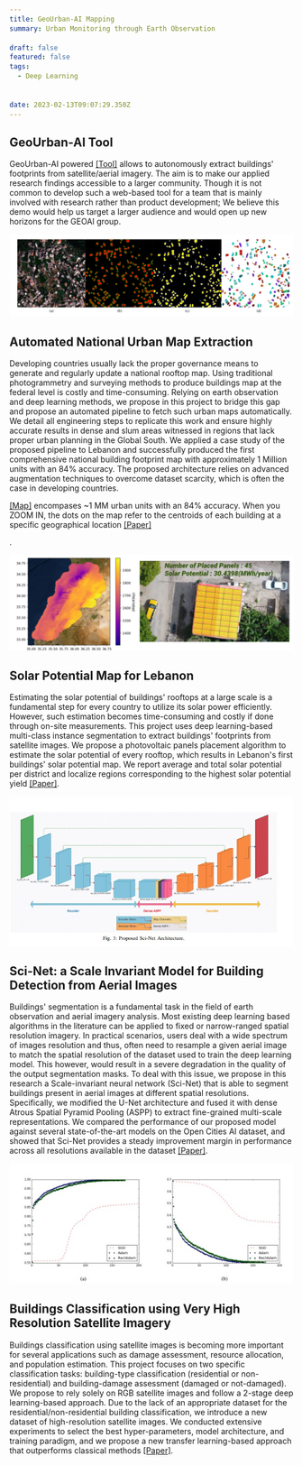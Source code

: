 ```yaml
---
title: GeoUrban-AI Mapping
summary: Urban Monitoring through Earth Observation

draft: false
featured: false
tags:
  - Deep Learning


date: 2023-02-13T09:07:29.350Z
---
```


<div class=article-style itemprop=articleBody>

<b><h2 id=geourban-ai-tool>GeoUrban-AI Tool</h2></b>
<p>GeoUrban-AI powered <a href="http://geoai.cnrs.edu.lb/urbanmodels/" target="_blank">[Tool]</a> allows to autonomously extract buildings' footprints from satellite/aerial imagery. The aim is to make our applied research findings accessible to a larger community. Though it is not common to develop such a web-based tool for a team that is mainly involved with research rather than product development; We believe this demo would help us target a larger audience and would open up new horizons for the GEOAI group.</p>

<img src="./lebanonmap.png">

<b><h2 id=lebanese-buildings-footprints-map>Automated National Urban Map Extraction</h2></b>
<p>Developing countries usually lack the proper governance means to generate and regularly update a national rooftop map. Using traditional photogrammetry and surveying methods to produce buildings map at the federal level is costly and time-consuming. Relying on earth observation and deep learning methods, we propose in this project to bridge this gap and propose an automated pipeline to fetch such urban maps automatically. We detail all engineering steps to replicate this work and ensure highly accurate results in dense and slum areas witnessed in regions that lack proper urban planning in the Global South. We applied a case study of the proposed pipeline to Lebanon and successfully produced the first comprehensive national building footprint map with approximately 1 Million units with an 84% accuracy. The proposed architecture relies on advanced augmentation techniques to overcome dataset scarcity, which is often the case in developing countries.

<a href="http://geoai.cnrs.edu.lb/urbanmap/" target="_blank">[Map]</a> encompases  ~1 MM urban units with an 84% accuracy. When you ZOOM IN, the dots on the map refer to the centroids of each building at a specific geographical location <a href="https://geogroup.ai/publication/2024igarss_nationalurbanmap/2024IGARSS_NationalUrbanMap.pdf">[Paper]</a></p>.

<img src="./solar.png">

<b><h2 id=solar-potential>Solar Potential Map for Lebanon</h2></b>
<p>Estimating the solar potential of buildings' rooftops at a large scale is a fundamental step for every country to utilize its solar power efficiently. However, such estimation becomes time-consuming and costly if done through on-site measurements. This project uses deep learning-based multi-class instance segmentation to extract buildings' footprints from satellite images. We propose a photovoltaic panels placement algorithm to estimate the solar potential of every rooftop, which results in Lebanon's first buildings' solar potential map. We report average and total solar potential per district and localize regions corresponding to the highest solar potential yield <a href="https://geogroup.ai/publication/2022SolarMapLebanon/">[Paper]</a>.</p>

<p><img src=./scinet.jpg title="Sci-Net architecture"></p>

<b><h2 id=sci-net>Sci-Net: a Scale Invariant Model for Building Detection from Aerial Images</h2><p></b>
Buildings' segmentation is a fundamental task in the field of earth observation and aerial imagery analysis. Most existing deep learning based algorithms in the literature can be applied to fixed or narrow-ranged spatial resolution imagery. In practical scenarios, users deal with a wide spectrum of images resolution and thus, often need to resample a given aerial image to match the spatial resolution of the dataset used to train the deep learning model. This however, would result in a severe degradation in the quality of the output segmentation masks. To deal with this issue, we propose in this research a Scale-invariant neural network (Sci-Net) that is able to segment buildings present in aerial images at different spatial resolutions. Specifically, we modified the U-Net architecture and fused it with dense Atrous Spatial Pyramid Pooling (ASPP) to extract fine-grained multi-scale representations. We compared the performance of our proposed model against several state-of-the-art models on the Open Cities AI dataset, and showed that Sci-Net provides a steady improvement margin in performance across all resolutions available in the dataset <a href="https://geogroup.ai/publication/2022SciNet/">[Paper]</a>.</p>

<p><img src=./bdabtc.jpg title="Buildings Classification using Very High Resolution Satellite Imagery"></p>

<b><h2 id=bda-btc>Buildings Classification using Very High Resolution Satellite Imagery</h2><p></b>
Buildings classification using satellite images is becoming more important for several applications such as damage assessment, resource allocation, and population estimation. This project focuses on two specific classification tasks: building-type classification (residential or non-residential) and building-damage assessment (damaged or not-damaged). We propose to rely solely on RGB satellite images and follow a 2-stage deep learning-based approach. Due to the lack of an appropriate dataset for the residential/non-residential building classification, we introduce a new dataset of high-resolution satellite images. We conducted extensive experiments to select the best hyper-parameters, model architecture, and training paradigm, and we propose a new transfer learning-based approach that outperforms classical methods <a href="https://geogroup.ai/publication/2023ECRS_BDABTC/">[Paper]</a>.</p>


</div>
